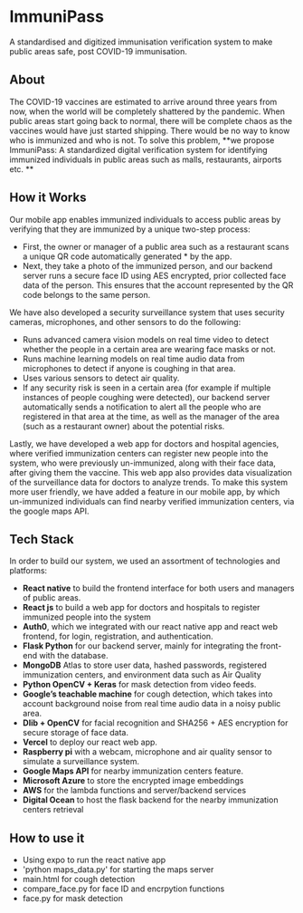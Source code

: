 # ImmuniPass
A standardised and digitized immunisation verification system to make public areas safe, post COVID-19 immunisation.

## About
The COVID-19 vaccines are estimated to arrive around three years from now, when the world will be completely shattered by the pandemic. When public areas start going back to normal, there will be complete chaos as the vaccines would have just started shipping. There would be no way to know who is immunized and who is not. To solve this problem, **we propose ImmuniPass: A standardized digital verification system for identifying immunized individuals in public areas such as malls, restaurants, airports etc. **

## How it Works
Our mobile app enables immunized individuals to access public areas by verifying that they are immunized by a unique two-step process:
* First, the owner or manager of a public area such as a restaurant scans a unique QR code automatically generated * by the app. 
* Next, they take a photo of the immunized person, and our backend server runs a secure face ID using AES encrypted, prior collected face data of the person. This ensures that the account represented by the QR code belongs to the same person.  

We have also developed a security surveillance system that uses security cameras, microphones, and other sensors to do the following:
* Runs advanced camera vision models on real time video to detect whether the people in a certain area are wearing face masks or not.
* Runs machine learning models on real time audio data from microphones to detect if anyone is coughing in that area.
* Uses various sensors to detect air quality.
* If any security risk is seen in a certain area (for example if multiple instances of people coughing were detected), our backend server automatically sends a notification to alert all the people who are registered in that area at the time, as well as the manager of the area (such as a restaurant owner) about the potential risks.

Lastly, we have developed a web app for doctors and hospital agencies, where verified immunization centers can register new people into the system, who were previously un-immunized,  along with their face data, after giving them the vaccine. This web app also provides data visualization of the surveillance data for doctors to analyze trends. To make this system more user friendly, we have added a feature in our mobile app, by which un-immunized individuals can find nearby verified immunization centers, via the google maps API. 

## Tech Stack
In order to build our system, we used an assortment of technologies and platforms:
* **React native** to build the frontend interface for both users and managers of public areas.
* **React js** to build a web app for doctors and hospitals to register immunized people into the system
* **Auth0**, which we integrated with our react native app and react web frontend, for login, registration, and authentication.
* **Flask Python** for our backend server, mainly for integrating the front-end with the database.
* **MongoDB** Atlas to store user data, hashed passwords, registered immunization centers, and environment data such as Air Quality
* **Python OpenCV + Keras** for mask detection from video feeds.
* **Google’s teachable machine** for cough detection, which takes into account background noise from real time audio data in a noisy public area.
* **Dlib + OpenCV** for facial recognition and SHA256 + AES encryption for secure storage of face data.
* **Vercel** to deploy our react web app.
* **Raspberry pi** with a webcam, microphone and air quality sensor to simulate a surveillance system.
* **Google Maps API** for nearby immunization centers feature.
* **Microsoft Azure** to store the encrypted image embeddings
* **AWS** for the lambda functions and server/backend services
* **Digital Ocean** to host the flask backend for the nearby immunization centers retrieval

## How to use it
* Using expo to run the react native app
* 'python maps_data.py' for starting the maps server
* main.html for cough detection
* compare_face.py for face ID and encrpytion functions
* face.py for mask detection

